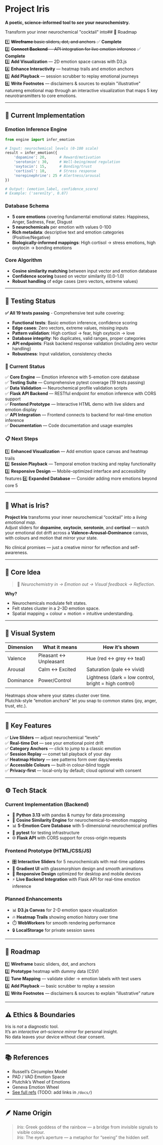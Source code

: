 # Project Iris

**A poetic, science-informed tool to *see* your neurochemistry.**

Transform your inner neurochemical "cocktail" into## 🚧 Roadmap

1️⃣ ~~**Wireframe** basic sliders, dot, and anchors~~ ✅ **Complete**  
2️⃣ ~~**Connect Backend** — API integration for live emotion inference~~ ✅ **Complete**  
3️⃣ **Add Visualization** — 2D emotion space canvas with D3.js  
4️⃣ **Enhance Interactivity** — heatmap trails and emotion anchors  
5️⃣ **Add Playback** — session scrubber to replay emotional journeys  
6️⃣ **Write Footnotes** — disclaimers & sources to explain "illustrative" natureng emotional map through an interactive visualization that maps 5 key neurotransmitters to core emotions.

---

## 🔬 Current Implementation

### **Emotion Inference Engine**

```python
from engine import infer_emotion

# Input: neurochemical levels (0-100 scale)
result = infer_emotion({
    'dopamine': 20,      # Reward/motivation
    'serotonin': 30,     # Well-being/mood regulation  
    'oxytocin': 15,      # Bonding/trust
    'cortisol': 10,      # Stress response
    'norepinephrine': 25 # Alertness/arousal
})

# Output: (emotion_label, confidence_score)
# Example: ('serenity', 0.87)
```

### **Database Schema**
- **5 core emotions** covering fundamental emotional states: Happiness, Anger, Sadness, Fear, Disgust
- **5 neurochemicals** per emotion with values 0-100
- **Rich metadata**: descriptive text and emotion categories (Positive/Negative)
- **Biologically-informed mappings**: High cortisol → stress emotions, high oxytocin → bonding emotions

### **Core Algorithm**
- **Cosine similarity matching** between input vector and emotion database
- **Confidence scoring** based on vector similarity (0.0-1.0)
- **Robust handling** of edge cases (zero vectors, extreme values)

---

## 🧪 Testing Status

**✅ All 19 tests passing** - Comprehensive test suite covering:

- **Functional tests**: Basic emotion inference, confidence scoring
- **Edge cases**: Zero vectors, extreme values, missing inputs  
- **Pattern validation**: High cortisol → fear, high oxytocin → love
- **Database integrity**: No duplicates, valid ranges, proper categories
- **API endpoints**: Flask backend response validation (including zero vector handling)
- **Robustness**: Input validation, consistency checks

### **🔄 Current Status**
✅ **Core Engine** — Emotion inference with 5-emotion core database  
✅ **Testing Suite** — Comprehensive pytest coverage (19 tests passing)  
✅ **Data Validation** — Neurochemical profile validation scripts  
✅ **Flask API Backend** — RESTful endpoint for emotion inference with CORS support  
✅ **Frontend Prototype** — Interactive HTML demo with live sliders and emotion display  
✅ **API Integration** — Frontend connects to backend for real-time emotion inference  
✅ **Documentation** — Code documentation and usage examples

### **📋 Next Steps**
1️⃣ **Enhanced Visualization** — Add emotion space canvas and heatmap trails  
2️⃣ **Session Playback** — Temporal emotion tracking and replay functionality  
3️⃣ **Responsive Design** — Mobile-optimized interface and accessibility features
4️⃣ **Expanded Database** — Consider adding more emotions beyond core 5

---

## 📌 What is Iris?

**Project Iris** transforms your inner neurochemical “cocktail” into a *living emotional map*.  
Adjust sliders for **dopamine**, **oxytocin**, **serotonin**, and **cortisol** — watch your emotional dot drift across a **Valence–Arousal–Dominance** canvas, with colours and motion that mirror your state.

No clinical promises — just a creative mirror for reflection and self-awareness.

---

## 🧬 Core Idea

> 🧭 *Neurochemistry in → Emotion out → Visual feedback → Reflection.*

**Why?**  
- Neurochemicals modulate felt states.
- Felt states cluster in a 2–3D emotion space.
- Spatial mapping + colour + motion = intuitive understanding.

---

## 🎨 Visual System

| Dimension | What it means | How it’s shown |
|-----------|----------------|----------------|
| Valence   | Pleasant ↔ Unpleasant | Hue (red ↔ grey ↔ teal) |
| Arousal   | Calm ↔ Excited | Saturation (pale ↔ vivid) |
| Dominance | Power/Control | Lightness (dark = low control, bright = high control) |

Heatmaps show where your states cluster over time.  
Plutchik-style “emotion anchors” let you snap to common states (joy, anger, trust, etc.).

---

## 🧩 Key Features

✅ **Live Sliders** — adjust neurochemical “levels”  
✅ **Real-time Dot** — see your emotional point drift  
✅ **Category Anchors** — click to jump to a classic emotion  
✅ **Session Replay** — comet tail playback of your day  
✅ **Heatmap History** — see patterns form over days/weeks  
✅ **Accessible Colours** — built-in colour-blind toggle  
✅ **Privacy-first** — local-only by default; cloud optional with consent

---

## ⚙️ Tech Stack

### **Current Implementation (Backend)**
- 🐍 **Python 3.13** with pandas & numpy for data processing
- 🧠 **Cosine Similarity Engine** for neurochemical-to-emotion mapping
- 📊 **5-Emotion Core Database** with 5-dimensional neurochemical profiles
- 🧪 **pytest** for testing infrastructure
- 🌐 **Flask API** with CORS support for cross-origin requests

### **Frontend Prototype (HTML/CSS/JS)**
- 🎛️ **Interactive Sliders** for 5 neurochemicals with real-time updates
- 🎨 **Gradient UI** with glassmorphism design and smooth animations
- 📱 **Responsive Design** optimized for desktop and mobile devices
- ⚡ **Live Backend Integration** with Flask API for real-time emotion inference

### **Planned Enhancements**
- 📊 **D3.js Canvas** for 2-D emotion space visualization
- 🔥 **Heatmap Trails** showing emotion history over time
- ⏱️ **WebWorkers** for smooth rendering performance
- 🔒 **LocalStorage** for private session saves

---

## 🚧 Roadmap

1️⃣ **Wireframe** basic sliders, dot, and anchors  
2️⃣ **Prototype** heatmap with dummy data (CSV)  
3️⃣ **Tune Mapping** — validate slider → emotion labels with test users  
4️⃣ **Add Playback** — basic scrubber to replay a session  
5️⃣ **Write Footnotes** — disclaimers & sources to explain “illustrative” nature

---

## ⚠️ Ethics & Boundaries

Iris is *not* a diagnostic tool.  
It’s an *interactive art–science mirror* for personal insight.  
No data leaves your device without clear consent.

---

## 📚 References

- Russell’s Circumplex Model  
- PAD / VAD Emotion Space  
- Plutchik’s Wheel of Emotions  
- Geneva Emotion Wheel  
- [See full refs](#) (TODO: add links in `/docs/`)

---

## 🪶 Name Origin

> *Iris*: Greek goddess of the rainbow — a bridge from invisible signals to visible colour.  
> *Iris*: The eye’s aperture — a metaphor for “seeing” the hidden self.


